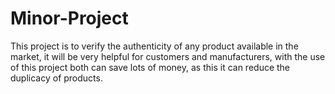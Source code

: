 # Minor-Project
This project is to verify the authenticity of any product available in the market, it will be very helpful for customers and manufacturers, with the use of this project both can save lots of money, as this it can reduce the duplicacy of products.
